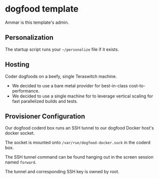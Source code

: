 # dogfood template

Ammar is this template's admin.

## Personalization

The startup script runs your `~/personalize` file if it exists.

## Hosting

Coder dogfoods on a beefy, single Teraswitch machine.

- We decided to use a bare metal provider for best-in-class cost-to-performance.
- We decided to use a single machine for to leverage vertical scaling for fast parallelized builds and tests.

## Provisioner Configuration

Our dogfood coderd box runs an SSH tunnel to our dogfood Docker host's docker socket.

The socket is mounted onto `/var/run/dogfood-docker.sock` in the coderd box.

The SSH tunnel command can be found hanging out in the screen session named `forward`.

The tunnel and corresponding SSH key is owned by root.
